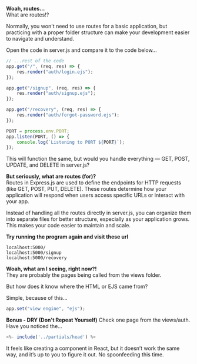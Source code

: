 **Woah, routes...**<br>
What are routes!?

Normally, you won't need to use routes for a basic application, but practicing with a proper folder structure can make your development easier to navigate and understand.

Open the code in server.js and compare it to the code below...
```js
// ...rest of the code
app.get("/", (req, res) => {
    res.render("auth/login.ejs");
});

app.get("/signup", (req, res) => {
    res.render("auth/signup.ejs");
});

app.get("/recovery", (req, res) => {
    res.render("auth/forgot-password.ejs");
});

PORT = process.env.PORT;
app.listen(PORT, () => {
    console.log(`Listening to PORT ${PORT}`);
});
```
This will function the same, but would you handle everything — GET, POST, UPDATE, and DELETE in server.js?

**But seriously, what are routes (for)?**<br>
Routes in Express.js are used to define the endpoints for HTTP requests (like GET, POST, PUT, DELETE). These routes determine how your application will respond when users access specific URLs or interact with your app.

Instead of handling all the routes directly in server.js, you can organize them into separate files for better structure, especially as your application grows. This makes your code easier to maintain and scale.

**Try running the program again and visit these url**
```
localhost:5000/
localhost:5000/signup
localhost:5000/recovery
```

**Woah, what am I seeing, right now?!**<br>
They are probably the pages being called from the views folder.

But how does it know where the HTML or EJS came from?

Simple, because of this...
```js
app.set("view engine", "ejs");
```

**Bonus - DRY (Don't Repeat Yourself)**
Check one page from the views/auth. Have you noticed the...
```js
<%- include('../partials/head') %>
```
It feels like creating a component in React, but it doesn’t work the same way, and it’s up to you to figure it out. No spoonfeeding this time.